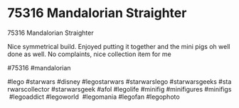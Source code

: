 # 75316 Mandalorian Straighter

75316 Mandalorian Straighter

Nice symmetrical build. Enjoyed putting it together and the mini pigs oh well done as well. No complaints, nice collection item for me

#75316 #mandalorian

#lego #starwars #disney #legostarwars #starwarslego #starwarsgeeks #starwarscollector #starwarsgeek #afol #legolife #minifig #minifigures #minifigs #legoaddict #legoworld  #legomania #legofan #legophoto 

